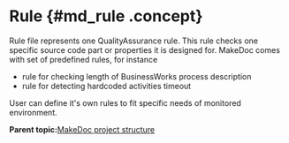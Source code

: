 # Rule {#md_rule .concept}

Rule file represents one QualityAssurance rule. This rule checks one specific source code part or properties it is designed for. MakeDoc comes with set of predefined rules, for instance

-   rule for checking length of BusinessWorks process description
-   rule for detecting hardcoded activities timeout

User can define it's own rules to fit specific needs of monitored environment.

**Parent topic:**[MakeDoc project structure](../../core/makedoc_project_structure/md_project_structure.md)

